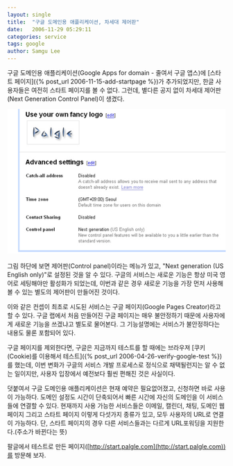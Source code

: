 ```yaml
---
layout: single
title:  "구글 도메인용 애플리케이션, 차세대 제어판"
date:   2006-11-29 05:29:11
categories: service
tags: google
author: Samgu Lee
---
```

구글 도메인용 애플리케이션(Google Apps for domain - 줄여서 구글 앱스)에 [스타트 페이지]({% post_url 2006-11-15-add-startpage %})가 추가되었지만, 한글 사용자들은 여전히 스타트 페이지를 볼 수 없다. 그런데, 별다른 공지 없이 차세대 제어판(Next Generation Control Panel)이 생겼다.

![구글 도메인용 애플리케이션에 추가된 차세대 제어판](/assets/google_apps_new_control.jpg)

그림 하단에 보면 제어판(Control panel)이라는 메뉴가 있고, "Next generation (US English only)"로 설정된 것을 알 수 있다. 구글의 서비스는 새로운 기능은 항상 미국 영어로 세팅해야만 활성화가 되었는데, 이번과 같은 경우 새로운 기능을 가장 먼저 사용해 볼 수 있는 별도의 제어판이 만들어진 것이다.

이와 같은 컨셉이 최초로 시도된 서비스는 구글 페이지(Google Pages Creator)라고 할 수 있다. 구글 랩에서 처음 만들어진 구글 페이지는 매우 불안정하기 때문에 사용자에게 새로운 기능을 쓰겠냐고 별도로 물어본다. 그 기능설명에는 서비스가 불안정하다는 내용도 물론 포함되어 있다.

구글 페이지를 제외한다면, 구글은 지금까지 테스트를 할 때에는 브라우져 [쿠키(Cookie)를 이용해서 테스트]({% post_url 2006-04-26-verify-google-test %})를 했는데, 이번 변화가 구글의 서비스 개발 프로세스로 정식으로 채택될런지는 알 수 없는 일이지만, 사용자 입장에서 예전보다 훨씬 편해진 것은 사실이다.

덧붙여서 구글 도메인용 애플리케이션은 현재 예약은 필요없어졌고, 신청하면 바로 사용이 가능하다. 도메인 설정도 시간이 단축되어서 빠른 시간에 자신의 도메인을 이 서비스들에 연결할 수 있다. 현재까지 사용 가능한 서비스들은 이메일, 캘린더, 채팅, 도메인 웹페이지 그리고 스타트 페이지 이렇게 다섯가지 종류가 있고, 모두 사용자의 URL로 연결이 가능하다. 단, 스타트 페이지의 경우 다른 서비스들과는 다르게 URL포워딩을 지원한다.(주소가 바뀐다는 뜻)

팔글에서 테스트로 만든 페이지([http://start.palgle.com](http://start.palgle.com))를 방문해 보자.

